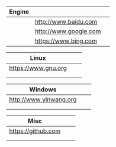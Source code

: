 | Engine |                       |      |
| ------ | --------------------- | ---- |
|        | http://www.baidu.com  |      |
|        | http://www.google.com |      |
|        | https://www.bing.com  |      |

| Linux               |      |      |
| ------------------- | ---- | ---- |
| https://www.gnu.org |      |      |
|                     |      |      |
|                     |      |      |

| Windows                |      |      |
| ---------------------- | ---- | ---- |
| http://www.yinwang.org |      |      |
|                        |      |      |
|                        |      |      |

| Misc               |      |      |
| ------------------ | ---- | ---- |
| https://github.com |      |      |
|                    |      |      |
|                    |      |      |